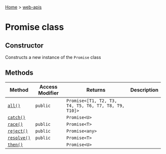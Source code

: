 <!-- docId=web-apis.promise -->

[Home](./index.md) &gt; [web-apis](./web-apis.md)

# Promise class


## Constructor

Constructs a new instance of the `Promise` class

## Methods

|  Method | Access Modifier | Returns | Description |
|  --- | --- | --- | --- |
|  [`all()`](./web-apis.promise.all.md) | `public` | `Promise<[T1, T2, T3, T4, T5, T6, T7, T8, T9, T10]>` |  |
|  [`catch()`](./web-apis.promise.catch.md) |  | `Promise<U>` |  |
|  [`race()`](./web-apis.promise.race.md) | `public` | `Promise<T>` |  |
|  [`reject()`](./web-apis.promise.reject.md) | `public` | `Promise<any>` |  |
|  [`resolve()`](./web-apis.promise.resolve.md) | `public` | `Promise<T>` |  |
|  [`then()`](./web-apis.promise.then.md) |  | `Promise<U>` |  |

